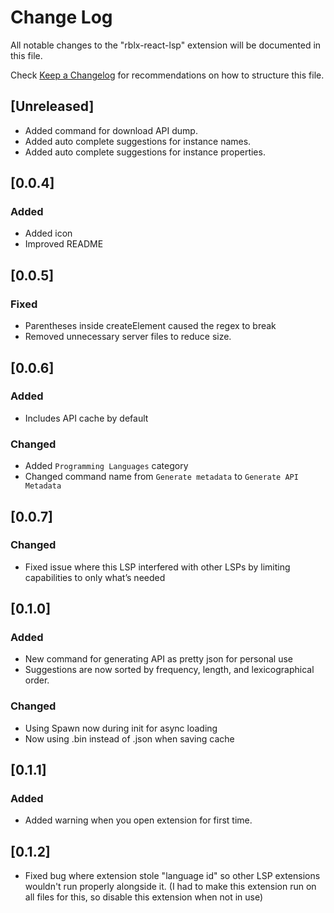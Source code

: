# Change Log

All notable changes to the "rblx-react-lsp" extension will be documented in this file.

Check [Keep a Changelog](http://keepachangelog.com/) for recommendations on how to structure this file.

## [Unreleased]

- Added command for download API dump.
- Added auto complete suggestions for instance names.
- Added auto complete suggestions for instance properties.

## [0.0.4]

### Added

- Added icon
- Improved README

## [0.0.5]

### Fixed

- Parentheses inside createElement caused the regex to break
- Removed unnecessary server files to reduce size.

## [0.0.6]

### Added

- Includes API cache by default

### Changed

- Added `Programming Languages` category
- Changed command name from `Generate metadata` to `Generate API Metadata`

## [0.0.7]

### Changed

- Fixed issue where this LSP interfered with other LSPs by limiting capabilities to only what’s needed

## [0.1.0]

### Added

- New command for generating API as pretty json for personal use
- Suggestions are now sorted by frequency, length, and lexicographical order.

### Changed

- Using Spawn now during init for async loading
- Now using .bin instead of .json when saving cache

## [0.1.1]

### Added

- Added warning when you open extension for first time.

## [0.1.2]

- Fixed bug where extension stole "language id" so other LSP extensions wouldn't run properly alongside it.
(I had to make this extension run on all files for this, so disable this extension when not in use)